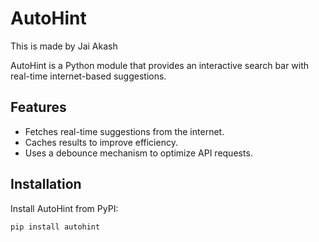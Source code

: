 # AutoHint
This is made by Jai Akash

AutoHint is a Python module that provides an interactive search bar with real-time internet-based suggestions.

## Features
- Fetches real-time suggestions from the internet.
- Caches results to improve efficiency.
- Uses a debounce mechanism to optimize API requests.

## Installation
Install AutoHint from PyPI:
```bash
pip install autohint
